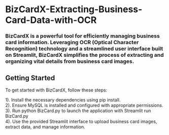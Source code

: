 # BizCardX-Extracting-Business-Card-Data-with-OCR
<h3>BizCardX is a powerful tool for efficiently managing business card information. Leveraging OCR (Optical Character Recognition) technology and a streamlined user interface built on Streamlit, BizCardX simplifies the process of extracting and organizing vital details from business card images.</h3>


## Getting Started
To get started with BizCardX, follow these steps:

1). Install the necessary dependencies using pip install.<br>
2). Ensure MySQL is installed and configured with appropriate permissions.<br>
3). Run python BizCard.py to launch the application with Streamlit run BizCard.py<br>
4). Use the provided Streamlit interface to upload business card images, extract data, and manage information.<br>
